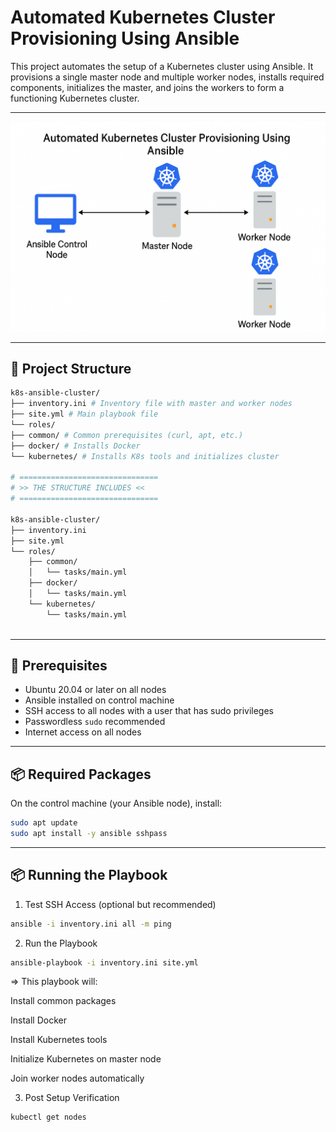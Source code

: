 # Automated Kubernetes Cluster Provisioning Using Ansible

This project automates the setup of a Kubernetes cluster using Ansible. It provisions a single master node and multiple worker nodes, installs required components, initializes the master, and joins the workers to form a functioning Kubernetes cluster.

---

![Kubernetes Cluster Automation Diagram](diagram.png)

---

## 📁 Project Structure

```bash
k8s-ansible-cluster/
├── inventory.ini # Inventory file with master and worker nodes
├── site.yml # Main playbook file
└── roles/
├── common/ # Common prerequisites (curl, apt, etc.)
├── docker/ # Installs Docker
└── kubernetes/ # Installs K8s tools and initializes cluster

# ===============================
# >> THE STRUCTURE INCLUDES <<
# ===============================

k8s-ansible-cluster/
├── inventory.ini
├── site.yml
└── roles/
    ├── common/
    │   └── tasks/main.yml
    ├── docker/
    │   └── tasks/main.yml
    └── kubernetes/
        └── tasks/main.yml
        
```

---

## 🧰 Prerequisites

- Ubuntu 20.04 or later on all nodes
- Ansible installed on control machine
- SSH access to all nodes with a user that has sudo privileges
- Passwordless `sudo` recommended
- Internet access on all nodes

---

## 📦 Required Packages

On the control machine (your Ansible node), install:

```bash
sudo apt update
sudo apt install -y ansible sshpass
```

---

## 📦 Running the Playbook

1. Test SSH Access (optional but recommended)
```bash   
ansible -i inventory.ini all -m ping
```

2. Run the Playbook
```bash
ansible-playbook -i inventory.ini site.yml
```

=> This playbook will:

Install common packages

Install Docker

Install Kubernetes tools

Initialize Kubernetes on master node

Join worker nodes automatically

3. Post Setup Verification
```bash
kubectl get nodes
```
